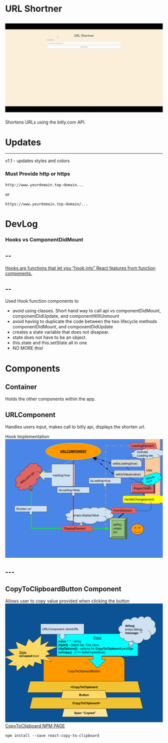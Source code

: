 # URL Shortner

## ![GIF](./public/url-launcher-gif-v1.1.gif)

Shortens URLs using the bitly.com API.

# Updates

---

v1.1 - updates styles and colors

### Must Provide http or https

```
http://www.yourdomain.top-domain...
```

or

```
https://www.yourdomain.top-domain/...
```

# DevLog

### Hooks vs ComponentDidMount

## --

[Hooks are functions that let you “hook into” React features from function components.](https://reactjs.org/docs/hooks-state.html)

## --

Used Hook function components to

- avoid using classes. Short hand way to call api vs componentDidMount, componentDidUpdate, and componentWillUnmount
- avoid having to duplicate the code between the two lifecycle methods componentDidMount, and componentDidUpdate
- creates a state variable that does not disapear.
- state does not have to be an object.
- this.state and this.setState all in one
- NO MORE this!

# Components

## Container

Holds the other components within the app.

## URLComponent

Handles users input, makes call to bitly api, displays the shorten url.

Hook Implementation
![Diagram](./public/urlDiagram-hook.svg)

## ---

## CopyToClipboardButton Component

Allows user to copy value provided when clicking the button
![Diagram](./public/CopyToClipboardButton%20Component.svg)
[CopyToClipboard NPM PAGE](https://www.npmjs.com/package/copy-to-clipboard)

```
npm install --save react-copy-to-clipboard
```
